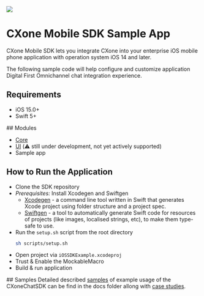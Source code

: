 ![](https://img.shields.io/badge/security-Veracode-blue)

# CXone Mobile SDK Sample App

CXone Mobile SDK lets you integrate CXone into your enterprise iOS mobile phone application with operation system iOS 14 and later.

The following sample code will help configure and customize application Digital First Omnichannel chat integration experience.


## Requirements

- iOS 15.0+
- Swift 5+


## Modules

- [Core](https://github.com/nice-devone/nice-cxone-mobile-sdk-ios)
- [UI](https://github.com/nice-devone/nice-cxone-mobile-ui-ios) (⚠️ still under development, not yet actively supported)
- Sample app


## How to Run the Application

- Clone the SDK repository
- *Prerequisites:* Install Xcodegen and Swiftgen
    - [Xcodegen](https://github.com/yonaskolb/XcodeGen#installing) - a command line tool written in Swift that generates Xcode project using folder structure and a project spec.
    - [Swiftgen](https://github.com/SwiftGen/SwiftGen#installation) - a tool to automatically generate Swift code for resources of projects (like images, localised strings, etc), to make them type-safe to use.
- Run the `setup.sh` script from the root directory
    ```bash
    sh scripts/setup.sh
    ```
- Open project via `iOSSDKExample.xcodeproj`
- Trust & Enable the MockableMacro
- Build & run application


## Samples
Detailed described [samples](https://github.com/nice-devone/nice-cxone-mobile-sdk-ios/blob/main/docs/samples.md) of example usage of the CXoneChatSDK can be find in the docs folder allong with [case studies](https://github.com/nice-devone/nice-cxone-mobile-sdk-ios/tree/main/docs).
